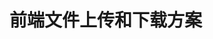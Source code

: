 <!--
 * @Description: 
 * @Date: 2019-08-12 17:25:55
 * @LastEditors: phoebus
 * @LastEditTime: 2019-08-12 17:25:55
 -->
# 前端文件上传和下载方案


